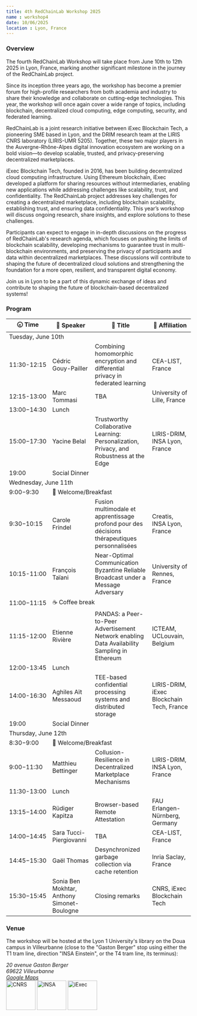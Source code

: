 ```yaml
---
title: 4th RedChainLab Workshop 2025
name : workshop4
date: 10/06/2025
location : Lyon, France
---
```


### Overview

The fourth RedChainLab Workshop will take place from June 10th to 12th 2025 in Lyon, France, marking another significant milestone in the journey of the RedChainLab project.

Since its inception three years ago, the workshop has become a premier forum for high-profile researchers from both academia and industry to share their knowledge and collaborate on cutting-edge technologies. This year, the workshop will once again cover a wide range of topics, including blockchain, decentralized cloud computing, edge computing, security, and federated learning.

RedChainLab is a joint research initiative between iExec Blockchain Tech, a pioneering SME based in Lyon, and the DRIM research team at the LIRIS CNRS laboratory (LIRIS-UMR 5205). Together, these two major players in the Auvergne-Rhône-Alpes digital innovation ecosystem are working on a bold vision—to develop scalable, trusted, and privacy-preserving decentralized marketplaces.

iExec Blockchain Tech, founded in 2016, has been building decentralized cloud computing infrastructure. Using Ethereum blockchain, iExec developed a platform for sharing resources without intermediaries, enabling new applications while addressing challenges like scalability, trust, and confidentiality. The RedChainLab project addresses key challenges for creating a decentralized marketplace, including blockchain scalability, establishing trust, and ensuring data confidentiality. This year’s workshop will discuss ongoing research, share insights, and explore solutions to these challenges.

Participants can expect to engage in in-depth discussions on the progress of RedChainLab's research agenda, which focuses on pushing the limits of blockchain scalability, developing mechanisms to guarantee trust in multi-blockchain environments, and preserving the privacy of participants and data within decentralized marketplaces. These discussions will contribute to shaping the future of decentralized cloud solutions and strengthening the foundation for a more open, resilient, and transparent digital economy.

Join us in Lyon to be a part of this dynamic exchange of ideas and contribute to shaping the future of blockchain-based decentralized systems!

### Program



<table class="program">
   <thead>
      <tr>
         <th class="time">🕣&nbsp;Time</th>
         <th class="speaker">🎤&nbsp;Speaker</th>
         <th class="title">💬&nbsp;Title</th>
         <th class="affiliation">🏢&nbsp;Affiliation</th>
      </tr>
   </thead>
   <tbody>
      <tr class="day">
         <td colspan="4">Tuesday, June 10th</td>
      </tr>
      <tr>
         <td class="time">11:30-12:15</td>
         <td class="speaker">Cédric Gouy-Pailler</td>
         <td class="title">Combining homomorphic encryption and differential privacy in federated learning</td>
         <td class="affiliation">CEA-LIST, France</td>
      </tr>
      <tr>
         <td class="time">12:15-13:00</td>
         <td class="speaker">Marc Tommasi</td>
         <td class="title">TBA</td>
         <td class="affiliation">University of Lille, France</td>
      </tr>
      <tr class="break">
         <td class="time">13:00−14:30</td>
         <td colspan="3">Lunch</td>
      </tr>
      <tr>
         <td class="time">15:00−17:30</td>
         <td class="speaker">Yacine Belal</td>
         <td class="title">Trustworthy Collaborative Learning: Personalization, Privacy, and Robustness at the Edge</td>
         <td class="affiliation">LIRIS-DRIM, INSA Lyon, France</td>
      </tr>
      <tr class="break">
         <td>19:00</td>
         <td colspan="3">Social Dinner</td>
      </tr>
      <tr class="day">
         <td colspan="4">Wednesday, June 11th</td>
      </tr>
      <tr class="break">
         <td class="time">9:00−9:30</td>
         <td colspan="3">🥐 Welcome/Breakfast</td>
      </tr>
      <tr>
         <td class="time">9:30−10:15</td>
         <td class="speaker">Carole Frindel</td>
         <td class="title">Fusion multimodale et apprentissage profond pour des décisions thérapeutiques personnalisées</td>
         <td class="affiliation">Creatis, INSA Lyon, France</td>
      </tr>
      <tr>
         <td class="time">10:15-11:00</td>
         <td class="speaker">François Taïani</td>
         <td class="title">Near-Optimal Communication Byzantine Reliable Broadcast under a Message Adversary</td>
         <td class="affiliation">University of Rennes, France</td>
      </tr>
      <tr class="break short">
         <td class="time">11:00−11:15</td>
         <td colspan="3">☕️ Coffee break</td>
      </tr>
      <tr>
         <td class="time">11:15-12:00</td>
         <td class="speaker">Etienne Rivière</td>
         <td class="title">PANDAS: a Peer-to-Peer Advertisement Network enabling Data Availability Sampling in Ethereum</td>
         <td class="affiliation">ICTEAM, UCLouvain, Belgium</td>
      </tr>
      <tr class="break">
         <td class="time">12:00-13:45</td>
         <td colspan="3">Lunch</td>
      </tr>
      <tr>
         <td class="time">14:00-16:30</td>
         <td class="speaker">Aghiles Aït Messaoud</td>
         <td class="title">TEE-based confidential processing systems and distributed storage</td>
         <td class="affiliation">LIRIS-DRIM, iExec Blockchain Tech, France</td>
      </tr>
      <tr class="break">
         <td>19:00</td>
         <td colspan="3">Social Dinner</td>
      </tr>
      <tr class="day">
         <td colspan="4">Thursday, June 12th</td>
      </tr>
      <tr class="break">
         <td class="time">8:30−9:00</td>
         <td colspan="3">🥐 Welcome/Breakfast</td>
      </tr>
      <tr>
         <td class="time">9:00−11:30</td>
         <td class="speaker">Matthieu Bettinger</td>
         <td class="title">Collusion-Resilience in Decentralized Marketplace Mechanisms</td>
         <td class="affiliation">LIRIS-DRIM, INSA Lyon, France</td>
      </tr>
      <tr class="break">
         <td class="time">11:30-13:00</td>
         <td colspan="3">Lunch</td>
      </tr>
      <tr>
         <td class="time">13:15−14:00</td>
         <td class="speaker">Rüdiger Kapitza</td>
         <td class="title">Browser-based Remote Attestation</td>
         <td class="affiliation">FAU Erlangen-Nürnberg, Germany</td>
      </tr>
      <tr>
         <td class="time">14:00−14:45</td>
         <td class="speaker">Sara Tucci-Piergiovanni</td>
         <td class="title">TBA</td>
         <td class="affiliation">CEA-LIST, France</td>
      </tr>
      <tr>
         <td class="time">14:45−15:30</td>
         <td class="speaker">Gaël Thomas</td>
         <td class="title">Desynchronized garbage collection via cache retention</td>
         <td class="affiliation">Inria Saclay, France</td>
      </tr>
      <tr>
         <td class="time">15:30−15:45</td>
         <td class="speaker">Sonia Ben Mokhtar, Anthony Simonet-Boulogne</td>
         <td class="title">Closing remarks</td>
         <td class="affiliation">CNRS, iExec Blockchain Tech</td>
      </tr>
   </tbody>
</table>


### Venue

The workshop will be hosted at the Lyon 1 University's library on the Doua campus in Villeurbanne (close to the "Gaston Berger" stop using either the T1 tram line, direction "INSA Einstein", or the T4 tram line, its terminus):
<address>
	<span>
		20 avenue Gaston Berger<br/>
		69622 Villeurbanne<br/>
		<a href="https://www.google.com/maps/place/BU+Sciences+La+Doua/@45.7821432,4.8660006,16z/data=!4m6!3m5!1s0x47f4eaa053c9471b:0xfd7385349eeffeb8!8m2!3d45.782143!4d4.870378!16s%2Fg%2F1tdltmk1?hl=en-US&entry=ttu&g_ep=EgoyMDI1MDUxNS4wIKXMDSoJLDEwMjExNDUzSAFQAw%3D%3D">Google Maps</a>
	</span>
</address>

<div class="logos">
	<img src="../assets/images/logo_cnrs.png" height="80" alt="CNRS" />	
   <img src="../assets/images/logo_insa.png" height="80" alt="INSA" />	
	<img src="../assets/images/logo_iexec.png" height="80" alt="iExec" />	
</div>
